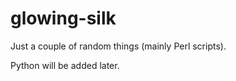 glowing-silk
============

Just a couple of random things (mainly Perl scripts).

Python will be added later.
